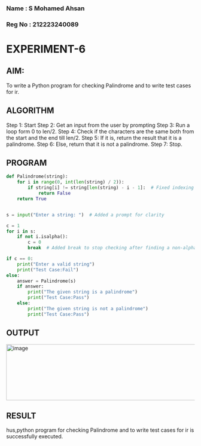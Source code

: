 
### Name : S Mohamed Ahsan
### Reg No : 212223240089

# EXPERIMENT-6

## AIM:
To write a Python program for checking Palindrome and to write test cases for ir. 

## ALGORITHM

Step 1: Start
Step 2: Get an input from the user by prompting
Step 3: Run a loop form 0 to len/2.
Step 4: Check if the characters are the same both from the start and the end till len/2.
Step 5: If it is, return the result that it is a palindrome.
Step 6: Else, return that it is not a palindrome.
Step 7: Stop. 

## PROGRAM
```python
def Palindrome(string):
    for i in range(0, int(len(string) / 2)):
        if string[i] != string[len(string) - i - 1]:  # Fixed indexing
            return False
    return True


s = input("Enter a string: ")  # Added a prompt for clarity

c = 1
for i in s:
    if not i.isalpha():
        c = 0
        break  # Added break to stop checking after finding a non-alphabetic character

if c == 0:
    print("Enter a valid string")
    print("Test Case:Fail")
else:
    answer = Palindrome(s)
    if answer:
        print("The given string is a palindrome")
        print("Test Case:Pass")
    else:
        print("The given string is not a palindrome")
        print("Test Case:Pass") 

```
## OUTPUT
<img width="550" height="150" alt="image" src="https://github.com/user-attachments/assets/77d607c3-a27c-4220-b2ea-cf79afb5de5c" />

## RESULT
hus,python program for checking Palindrome and to write test cases for ir is successfully executed.
